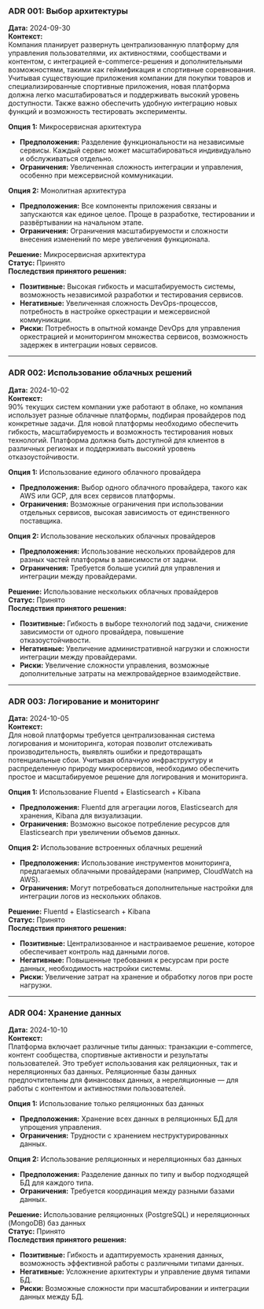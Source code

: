 ### ADR 001: Выбор архитектуры
**Дата:** 2024-09-30  
**Контекст:**  
Компания планирует развернуть централизованную платформу для управления пользователями, их активностями, сообществами и контентом, с интеграцией e-commerce-решения и дополнительными возможностями, такими как геймификация и спортивные соревнования. Учитывая существующие приложения компании для покупки товаров и специализированные спортивные приложения, новая платформа должна легко масштабироваться и поддерживать высокий уровень доступности. Также важно обеспечить удобную интеграцию новых функций и возможность тестировать эксперименты.

**Опция 1:** Микросервисная архитектура  
   - **Предположения:** Разделение функциональности на независимые сервисы. Каждый сервис может масштабироваться индивидуально и обслуживаться отдельно.
   - **Ограничения:** Увеличенная сложность интеграции и управления, особенно при межсервисной коммуникации.
   
**Опция 2:** Монолитная архитектура  
   - **Предположения:** Все компоненты приложения связаны и запускаются как единое целое. Проще в разработке, тестировании и развёртывании на начальном этапе.
   - **Ограничения:** Ограничения масштабируемости и сложности внесения изменений по мере увеличения функционала.

**Решение:** Микросервисная архитектура  
**Статус:** Принято  
**Последствия принятого решения:**  
   - **Позитивные:** Высокая гибкость и масштабируемость системы, возможность независимой разработки и тестирования сервисов.
   - **Негативные:** Увеличенная сложность DevOps-процессов, потребность в настройке оркестрации и межсервисной коммуникации.
   - **Риски:** Потребность в опытной команде DevOps для управления оркестрацией и мониторингом множества сервисов, возможность задержек в интеграции новых сервисов.

---

### ADR 002: Использование облачных решений
**Дата:** 2024-10-02  
**Контекст:**  
90% текущих систем компании уже работают в облаке, но компания использует разные облачные платформы, подбирая провайдеров под конкретные задачи. Для новой платформы необходимо обеспечить гибкость, масштабируемость и возможность тестирования новых технологий. Платформа должна быть доступной для клиентов в различных регионах и поддерживать высокий уровень отказоустойчивости.

**Опция 1:** Использование единого облачного провайдера  
   - **Предположения:** Выбор одного облачного провайдера, такого как AWS или GCP, для всех сервисов платформы.
   - **Ограничения:** Возможные ограничения при использовании отдельных сервисов, высокая зависимость от единственного поставщика.

**Опция 2:** Использование нескольких облачных провайдеров  
   - **Предположения:** Использование нескольких провайдеров для разных частей платформы в зависимости от задачи.
   - **Ограничения:** Требуется больше усилий для управления и интеграции между провайдерами.

**Решение:** Использование нескольких облачных провайдеров  
**Статус:** Принято  
**Последствия принятого решения:**  
   - **Позитивные:** Гибкость в выборе технологий под задачи, снижение зависимости от одного провайдера, повышение отказоустойчивости.
   - **Негативные:** Увеличение административной нагрузки и сложности интеграции между провайдерами.
   - **Риски:** Увеличение сложности управления, возможные дополнительные затраты на межпровайдерное взаимодействие.

---

### ADR 003: Логирование и мониторинг
**Дата:** 2024-10-05  
**Контекст:**  
Для новой платформы требуется централизованная система логирования и мониторинга, которая позволит отслеживать производительность, выявлять ошибки и предотвращать потенциальные сбои. Учитывая облачную инфраструктуру и распределенную природу микросервисов, необходимо обеспечить простое и масштабируемое решение для логирования и мониторинга.

**Опция 1:** Использование Fluentd + Elasticsearch + Kibana  
   - **Предположения:** Fluentd для агрегации логов, Elasticsearch для хранения, Kibana для визуализации.
   - **Ограничения:** Возможно высокое потребление ресурсов для Elasticsearch при увеличении объемов данных.

**Опция 2:** Использование встроенных облачных решений  
   - **Предположения:** Использование инструментов мониторинга, предлагаемых облачными провайдерами (например, CloudWatch на AWS).
   - **Ограничения:** Могут потребоваться дополнительные настройки для интеграции логов из нескольких облаков.

**Решение:** Fluentd + Elasticsearch + Kibana  
**Статус:** Принято  
**Последствия принятого решения:**  
   - **Позитивные:** Централизованное и настраиваемое решение, которое обеспечивает контроль над данными логов.
   - **Негативные:** Повышенные требования к ресурсам при росте данных, необходимость настройки системы.
   - **Риски:** Увеличение затрат на хранение и обработку логов при росте нагрузки.

---

### ADR 004: Хранение данных
**Дата:** 2024-10-10  
**Контекст:**  
Платформа включает различные типы данных: транзакции e-commerce, контент сообщества, спортивные активности и результаты пользователей. Это требует использования как реляционных, так и нереляционных баз данных. Реляционные базы данных предпочтительны для финансовых данных, а нереляционные — для работы с контентом и активностями пользователей.

**Опция 1:** Использование только реляционных баз данных  
   - **Предположения:** Хранение всех данных в реляционных БД для упрощения управления.
   - **Ограничения:** Трудности с хранением неструктурированных данных.

**Опция 2:** Использование реляционных и нереляционных баз данных  
   - **Предположения:** Разделение данных по типу и выбор подходящей БД для каждого типа.
   - **Ограничения:** Требуется координация между разными базами данных.

**Решение:** Использование реляционных (PostgreSQL) и нереляционных (MongoDB) баз данных  
**Статус:** Принято  
**Последствия принятого решения:**  
   - **Позитивные:** Гибкость и адаптируемость хранения данных, возможность эффективной работы с различными типами данных.
   - **Негативные:** Усложнение архитектуры и управление двумя типами БД.
   - **Риски:** Возможные сложности при масштабировании и интеграции данных между БД. 
